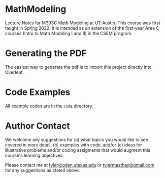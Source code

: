 # MathModeling
Lecture Notes for M393C Math Modeling at UT-Austin. 
This course was first taught in Spring 2022. 
It is intended as an extension of the first-year Area C courses (Intro to Math Modeling I and II) in the CSEM program.

# Generating the PDF
The easiest way to generate the pdf is to import this project directly into Overleaf. 

# Code Examples
All example codes are in the ```code``` directory.

# Author Contact
We welcome any suggestions for (a) what topics you would like to see covered in more detail, (b) examples with code, and/or (c) ideas for illustrative problems and/or coding assigments that would augment this course's learning objectives.

Please contact me at tyler@oden.utexas.edu or tylermasthay@gmail.com for any suggestions as stated above.
